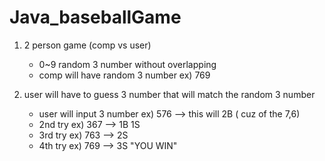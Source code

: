# Java_baseballGame

1. 2 person game (comp vs user)

    - 0~9 random 3 number without overlapping
    - comp will have random 3 number ex) 769

2. user will have to guess 3 number that will match the random 3 number

    - user will input 3 number ex) 576 —> this will 2B ( cuz of the 7,6)
    - 2nd try ex) 367 —> 1B 1S
    - 3rd try ex) 763 —> 2S
    - 4th try ex) 769 —> 3S "YOU WIN"
